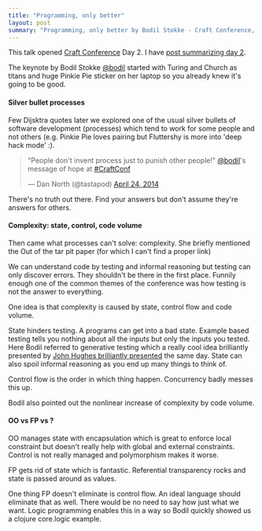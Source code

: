 ```yaml
---
title: "Programming, only better"
layout: post
summary: "Programming, only better by Bodil Stokke - Craft Conference, April 23-25 2014 @ Budapest, Hungary"
---
```


This talk opened [Craft Conference](http://craft-conf.com/2014/) Day 2. I have [post summarizing day 2](/craftconf-day-2).

The keynote by Bodil Stokke [@bodil](https://twitter.com/bodil) started with Turing and Church as titans and huge Pinkie Pie sticker on her laptop so you already knew it's going to be good.

#### Silver bullet processes

Few Dijsktra quotes later we explored one of the usual silver bullets of software development (processes) which tend to work for some people and not others (e.g. Pinkie Pie loves pairing but Fluttershy is more into 'deep hack mode' :).

<blockquote class="twitter-tweet" lang="en"><p>&quot;People don&#39;t invent process just to punish other people!&quot; <a href="https://twitter.com/bodil">@bodil</a>&#39;s message of hope at <a href="https://twitter.com/search?q=%23CraftConf&amp;src=hash">#CraftConf</a></p>&mdash; Dan North (@tastapod) <a href="https://twitter.com/tastapod/statuses/459242471328055296">April 24, 2014</a></blockquote>
<script async src="//platform.twitter.com/widgets.js" charset="utf-8"></script>

There's no truth out there. Find your answers but don't assume they're answers for others.

#### Complexity: state, control, code volume

Then came what processes can't solve: complexity. She briefly mentioned the Out of the tar pit paper (for which I can't find a proper link)

We can understand code by testing and informal reasoning but testing can only discover errors. They shouldn't be there in the first place. Funnily enough one of the common themes of the conference was how testing is not the answer to everything.

One idea is that complexity is caused by state, control flow and code volume.

State hinders testing. A programs can get into a bad state. Example based testing tells you nothing about all the inputs but only the inputs you tested. Here Bodil referred to generative testing which a really cool idea brilliantly presented by [John Hughes brilliantly presented](/craftconf-day-2#john) the same day.  State can also spoil informal reasoning as you end up many things to think of.

Control flow is the order in which thing happen. Concurrency badly messes this up.

Bodil also pointed out the nonlinear increase of complexity by code volume.

#### OO vs FP vs ?

OO manages state with encapsulation which is great to enforce local constraint but doesn't really help with global and external constraints. Control is not really managed and polymorphism makes it worse.

FP gets rid of state which is fantastic. Referential transparency rocks and state is passed around as values.

One thing FP doesn't eliminate is control flow. An ideal language should eliminate that as well. There would be no need to say how just what we want. Logic programming enables this in a way so Bodil quickly showed us a clojure core.logic example.
